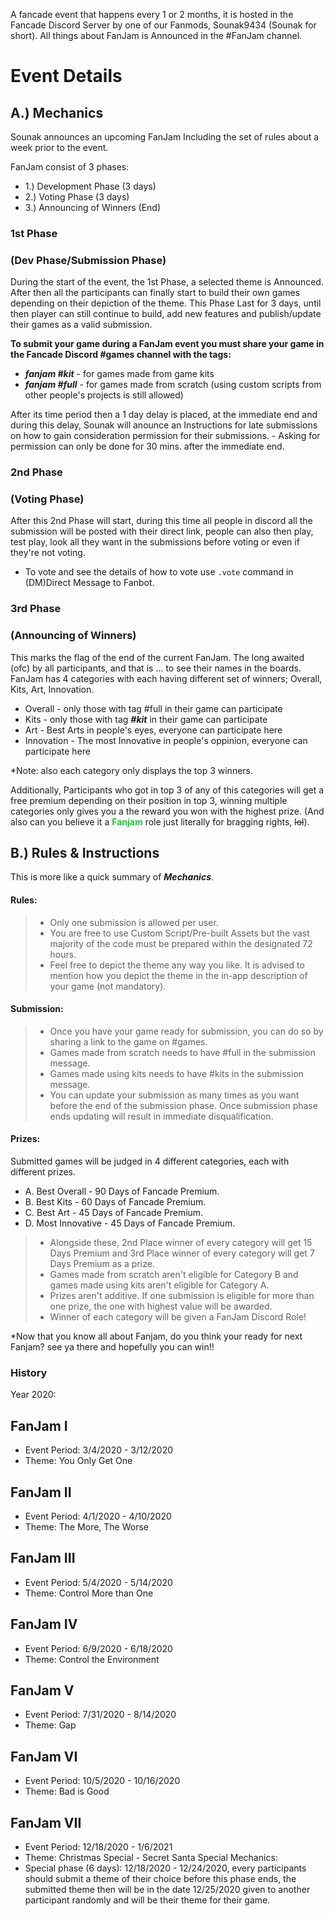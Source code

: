 A fancade event that happens every 1 or 2 months, it is hosted in the Fancade Discord Server by one of our Fanmods, Sounak9434 (Sounak for short). All things about FanJam is Announced in the #FanJam channel.

# Event Details

## A.) Mechanics
Sounak announces an upcoming FanJam Including the set of rules about a week prior to the event. 

FanJam consist of 3 phases:

- 1.) Development Phase (3 days)
- 2.) Voting Phase (3 days)
- 3.) Announcing of Winners (End)

### 1st Phase 
### (Dev Phase/Submission Phase) 
During the start of the event, the 1st Phase, a selected theme is Announced. After then all the participants can finally start to build their own games depending on their depiction of the theme. This Phase Last for 3 days, until then player can still continue to build, add new features and publish/update their games as a valid submission.

 **To submit your game during a FanJam event you must share your game in the Fancade Discord #games channel with the tags:**
- ***fanjam #kit*** - for games made from game kits
- ***fanjam #full*** - for games made from scratch (using custom scripts from other people's projects is still allowed)
 
After its time period then a 1 day delay is placed, at the immediate end and during this delay, Sounak will anounce an Instructions for late submissions on how to gain consideration permission for their submissions. - Asking for permission can only be done for 30 mins. after the immediate end.

### 2nd Phase 
### (Voting Phase)
After this 2nd Phase will start, during this time all people in discord all the submission will be posted with their direct link, people can also then play, test play, look all they want in the submissions before voting or even if they're not voting.
- To vote and see the details of how to vote use `.vote` command  in (DM)Direct Message to Fanbot.

### 3rd Phase 
### (Announcing of Winners)
This marks the flag of the end of the current FanJam. The long awaited (ofc) by all participants, and that is ... to see their names in the boards. FanJam has 4 categories with each having different set of winners; Overall, Kits, Art, Innovation.

- Overall - only those with tag #full in their game can participate 
- Kits - only those with tag ***#kit*** in their game can participate
- Art - Best Arts in people's eyes, everyone can participate here
- Innovation - The most Innovative in people's oppinion, everyone can participate here

*Note: also each category only displays the top 3 winners.

Additionally, Participants who got in top 3 of any of this categories will get a free premium depending on their position in top 3, winning multiple categories only gives you a the reward you won with the highest prize. (And also can you believe it a **<font color="25c43d">Fanjam</font>** role just literally for bragging rights, ~~lol~~).

## B.) Rules & Instructions
This is more like a quick summary of ***Mechanics***.

#### Rules:
> - Only one submission is allowed per user.
> - You are free to use Custom Script/Pre-built Assets but the vast majority of the code must be prepared within the designated 72 hours.
> - Feel free to depict the theme any way you like. It is advised to mention how you depict the theme in the in-app description of your game (not mandatory).

#### Submission:
> - Once you have your game ready for submission, you can do so by sharing a link to the game on #games.
> - Games made from scratch needs to have #full in the submission message.
> - Games made using kits needs to have #kits in the submission message.
> - You can update your submission as many times as you want before the end of the submission phase. Once submission phase ends updating will result in immediate disqualification.

#### Prizes:

Submitted games will be judged in 4 different categories, each with different prizes.
- A. Best Overall - 90 Days of Fancade Premium.
- B. Best Kits - 60 Days of Fancade Premium.
- C. Best Art - 45 Days of Fancade Premium.
- D. Most Innovative - 45 Days of Fancade Premium.
> - Alongside these, 2nd Place winner of every category will get 15 Days Premium and 3rd Place winner of every category will get 7 Days Premium as a prize.
> - Games made from scratch aren't eligible for Category B and games made using kits aren't eligible for Category A.
> - Prizes aren't additive. If one submission is eligible for more than one prize, the one with highest value will be awarded.
> - Winner of each category will be given a FanJam Discord Role!

*Now that you know all about Fanjam, do you think your ready for next Fanjam? see ya there and hopefully you can win!!

### History 
Year 2020:

## FanJam I
- Event Period: 3/4/2020 - 3/12/2020
- Theme: You Only Get One

## FanJam II
- Event Period: 4/1/2020 - 4/10/2020
- Theme: The More, The Worse

## FanJam III
- Event Period: 5/4/2020 - 5/14/2020
- Theme: Control More than One

## FanJam IV
- Event Period: 6/9/2020 - 6/18/2020
- Theme: Control the Environment

## FanJam V
- Event Period: 7/31/2020 - 8/14/2020
- Theme: Gap

## FanJam VI
- Event Period: 10/5/2020 - 10/16/2020
- Theme: Bad is Good

## FanJam VII
- Event Period: 12/18/2020 - 1/6/2021
- Theme: Christmas Special - Secret Santa
Special Mechanics: 
- Special phase (6 days): 
12/18/2020 - 12/24/2020, every participants should submit a theme of their choice before this phase ends, the submitted theme then will be in the date 12/25/2020 given to another participant randomly and will be their theme for their game.

